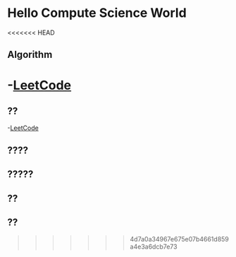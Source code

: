 # Hello Compute Science World

<<<<<<< HEAD
## Algorithm

-[LeetCode](https://qwfand.github.io/Blogs/#/algorithm/leetcode/LeetCode??)
=======
## ??

-[LeetCode](https://qwfand.github.io/Blogs/#/algorithm/leetcode/LeetCode??)

## ????

## ?????

## ??

## ??
>>>>>>> 4d7a0a34967e675e07b4661d859a4e3a6dcb7e73
